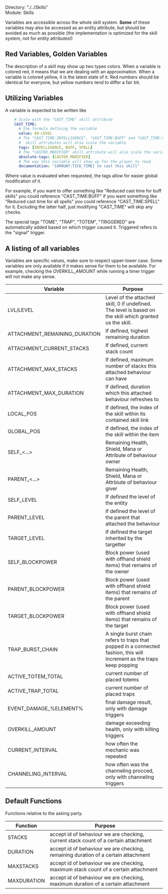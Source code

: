 Directory: "./../Skills"  
Module: Skills

Variables are accessible across the whole skill system. **Some** of these variables may also be accessed as an entity attribute, but should be avoided as much as possible (the implementation is optimized for the skill system, not for entity attributes!) 

## Red Variables, Golden Variables

The description of a skill may show up two types colors. When a variable is colored red, it means that we are dealing with an approximation. When a variable is colored yellow, it is the latest state of it. Red numbers should be identical for everyone, but yellow numbers tend to differ a fair bit.

## Utilizing Variables

A variable is expected to be written like

```yml
    # Scale with the "CAST_TIME" skill attribute
    CAST_TIME:
      # the formula defining the variable
      value: 60-LEVEL
      # The "CAST_TIME:INTELLIGENCE", "CAST_TIME:BUFF" and "CAST_TIME:SPELL" 
      #  skill attributes will also scale the variable
      tags: [INTELLIGENCE, BUFF, SPELL]
      # The "CASTER_MODIFIER" skill attribute will also scale the variable
      absolute-tags: [CASTER_MODIFIER]
      # The way this variable will show up for the player to read
      documentation: "{AMOUNT:TICK_TIME} to cast this skill"
```

Where value is evaluated when requested, the tags allow for easier global modification of it. 

For example, if you want to offer something like "Reduced cast time for buff skills" you could reference "CAST_TIME:BUFF" if you want something like "Reduced cast time for all spells" you could reference "CAST_TIME:SPELL" for it. Excluding the latter half, just modifying "CAST_TIME" will skip any checks.

The special tags "TOME", "TRAP", "TOTEM", "TRIGGERED" are automatically added based on which trigger caused it. Triggered refers to the "signal" trigger.

## A listing of all variables

Variables are specific values, make sure to respect upper-lower case. Some variables are only available if it makes sense for them to be available. For example, checking the OVERKILL_AMOUNT while running a timer trigger will not make any sense. 

| Variable | Purpose |
|-|-|
| LVL/LEVEL | Level of the attached skill, 0 if undefined. The level is based on the skill which granted us the skill. |
| ATTACHMENT_REMAINING_DURATION | If defined, highest remaining duration |
| ATTACHMENT_CURRENT_STACKS| If defined, current stack count |
| ATTACHMENT_MAX_STACKS| If defined, maximum number of stacks this attached behaviour can have |
| ATTACHMENT_MAX_DURATION| If defined, duration which this attached behaviour refreshes to |
| LOCAL_POS | If defined, the index of the skill within its contained skill link |
| GLOBAL_POS | If defined, the index of the skill within the item | 
| SELF_<...> | Remaining Health, Shield, Mana or Attribute of behaviour owner |
| PARENT_<...> | Remaining Health, Shield, Mana or Attrbiute of behaviour giver |
| SELF_LEVEL | If defined the level of the entity |
| PARENT_LEVEL | If defined the level of the parent that attached the behaviour |
| TARGET_LEVEL | If defined the target inherited by the targetter |
| SELF_BLOCKPOWER | Block power (used with offhand shield items) that remains of the owner | 
| PARENT_BLOCKPOWER | Block power (used with offhand shield items) that remains of the parent | 
| TARGET_BLOCKPOWER | Block power (used with offhand shield items) that remains of the target | 
| TRAP_BURST_CHAIN | A single burst chain refers to traps that popped in a connected fashion, this will increment as the traps keep popping |
| ACTIVE_TOTEM_TOTAL | current number of placed totems |
| ACTIVE_TRAP_TOTAL | current number of placed traps |
| EVENT_DAMAGE_%ELEMENT% | final damage result, only with damage triggers |
| OVERKILL_AMOUNT | damage exceeding health, only with killing triggers |
| CURRENT_INTERVAL | how often the mechanic was repeated |
| CHANNELING_INTERVAL | how often was the channeling procced, only with channeling triggers |

## Default Functions

Functions relative to the asking party.

| Function | Purpose |
|-|-|
| STACKS | accept id of behaviour we are checking, current stack count of a certain attachment |
| DURATION | accept id of behaviour we are checking, remaining duration of a certain attachment |
| MAXSTACKS | accept id of behaviour we are checking, maximum stack count of a certain attachment |
| MAXDURATION | accept id of behaviour we are checking, maximum duration of a certain attachment |